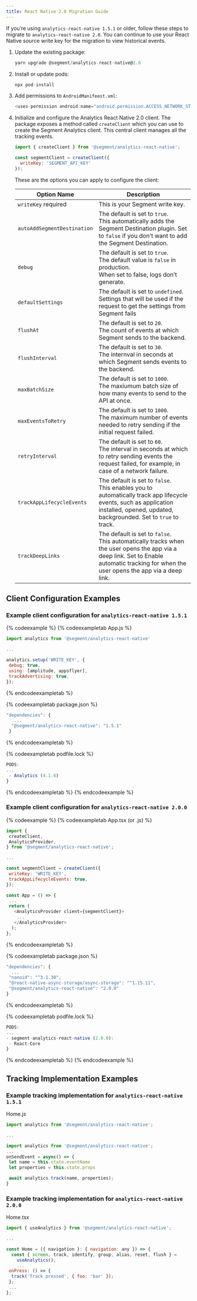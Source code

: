 ```yaml
---
title: React Native 2.0 Migration Guide
---
```


If you’re using `analytics-react-native 1.5.1` or older, follow these steps to migrate to `analytics-react-native 2.0`. You can continue to use your React Native source write key for the migration to view historical events.

1. Update the existing package:
    ```js
    yarn upgrade @segment/analytics-react-native@2.0
    ```

2. Install or update pods:
    ```js
    npx pod-install
    ```

3. Add permissions to `AndroidManifeest.xml`:
    ```js
    <uses-permission android:name="android.permission.ACCESS_NETWORK_STATE" />
    ```

4. Initialize and configure the Analytics React Native 2.0 client. The package exposes a method called `createClient` which you can use to create the Segment Analytics client. This central client manages all the tracking events.
    ```js
    import { createClient } from '@segment/analytics-react-native';

    const segmentClient = createClient({
      writeKey: 'SEGMENT_API_KEY'
    });
    ```

    These are the options you can apply to configure the client:

    | Option Name                 | Description                                                                                                                                                                                |
    | --------------------------- | ------------------------------------------------------------------------------------------------------------------------------------------------------------------------------------------ |
    | `writeKey` required         | This is your Segment write key.                                                                                                                                                            |
    | `autoAddSegmentDestination` | The default is set to `true`.<br>This automatically adds the Segment Destination plugin. Set to `false` if you don’t want to add the Segment Destination.                                  |
    | `debug`                     | The default is set to `true`. <br>The default value is `false` in production.<br>When set to false, logs don’t generate.                                                                   |
    | `defaultSettings`           | The default is set to `undefined`.<br>Settings that will be used if the request to get the settings from Segment fails                                                                     |
    | `flushAt`                   | The default is set to `20`.<br>The count of events at which Segment sends to the backend.                                                                                                  |
    | `flushInterval`             | The default is set to `30`.<br>The internval in seconds at which Segment sends events to the backend.                                                                                      |
    | `maxBatchSize`              | The default is set to `1000`.<br>The maxiumum batch size of how many events to send to the API at once.                                                                                    |
    | `maxEventsToRetry`          | The default is set to `1000`.<br>The maximum number of events needed to retry sending if the initial request failed.                                                                       |
    | `retryInterval`             | The default is set to `60`.<br>The interval in seconds at which to retry sending events the request failed, for example, in case of a network failure.                                     |
    | `trackAppLifecycleEvents`   | The default is set to `false`.<br>This enables you to automatically track app lifecycle events, such as application installed, opened, updated, backgrounded. Set to `true` to track.      |
    | `trackDeepLinks`            | The default is set to `false`.<br>This automatically tracks when the user opens the app via a deep link. Set to Enable automatic tracking for when the user opens the app via a deep link. |

## Client Configuration Examples
### Example client configuration for `analytics-react-native 1.5.1`

{% codeexample %}
{% codeexampletab App.js %}
```js
import analytics from '@segment/analytics-react-native'

...

analytics.setup('WRITE_KEY', {
 debug: true,
 using: [amplitude, appsflyer],
 trackAdvertising: true,
});
```
{% endcodeexampletab %}

{% codeexampletab package.json %}
```js
"dependencies": {
   ...
  "@segment/analytics-react-native": "1.5.1"
 }
```
{% endcodeexampletab %}

{% codeexampletab podfile.lock %}
```js
PODS:
...
 - Analytics (4.1.6)
}
```
{% endcodeexampletab %}
{% endcodeexample %}

### Example client configuration for `analytics-react-native 2.0.0`

{% codeexample %}
{% codeexampletab App.tsx (or .js) %}
```js
import {
 createClient,
 AnalyticsProvider,
} from '@segment/analytics-react-native';

...

const segmentClient = createClient({
 writeKey: 'WRITE_KEY',
 trackAppLifecycleEvents: true,
});

const App = () => {
 ...
 return (
   <AnalyticsProvider client={segmentClient}>
    ...
   </AnalyticsProvider>
  );
};
```
{% endcodeexampletab %}

{% codeexampletab package.json %}
```js
"dependencies": {
  ...
 "nanoid": "^3.1.30",
 "@react-native-async-storage/async-storage": "^1.15.11",
 "@segment/analytics-react-native": "2.0.0"
}
```
{% endcodeexampletab %}

{% codeexampletab podfile.lock %}
```js
PODS:
...
- segment-analytics-react-native (2.0.0):
 - React-Core
}
```
{% endcodeexampletab %}
{% endcodeexample %}

## Tracking Implementation Examples

### Example tracking implementation for `analytics-react-native 1.5.1`

Home.js
```js
import analytics from '@segment/analytics-react-native';

...

import analytics from '@segment/analytics-react-native';
...
onSendEvent = async() => {
 let name = this.state.eventName
 let properties = this.state.props

 await analytics.track(name, properties);
}
```

### Example tracking implementation for `analytics-react-native 2.0.0`
Home.tsx

```js
import { useAnalytics } from '@segment/analytics-react-native';

...

const Home = ({ navigation }: { navigation: any }) => {
  const { screen, track, identify, group, alias, reset, flush } =
    useAnalytics();
    ...
 onPress: () => {
  track('Track pressed', { foo: 'bar' });
 };
 ...
};
```
